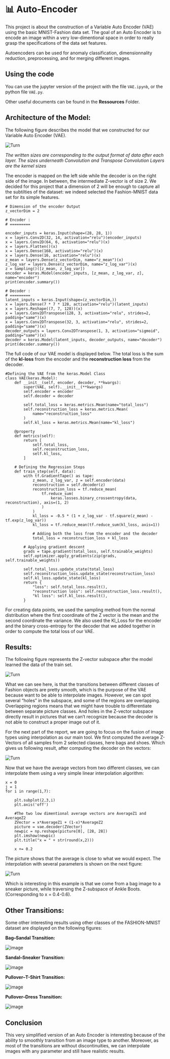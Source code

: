 # :bar_chart: Auto-Encoder
This project is about the construction of a Variable Auto Encoder (VAE) using the basic MNIST-Fashion data set. 
The goal of an Auto Encoder is to encode an image within a very low-dimentional space in order to really grasp the specifications of the data set features.

Autoencoders can be used for anomaly classification, dimensionnality reduction, preprocessing, and for merging different images. 

## Using the code

You can use the jupyter version of the project with the file ```VAE.ipynb```, or the python file ```VAE.py```.

Other useful documents can be found in the **Ressources** Folder.

## Architecture of the Model: 

The following figure describes the model that we constructed for our Variable Auto Encoder (VAE). 

![Turn](Ressources/File.drawio.png)

*The written sizes are corresponding to the output format of data after each layer. The sizes underneath Convolution and Transpose Convolution Layers are the kernel sizes*

The encoder is mapped on the left side while the decoder is on the right side of the image. In between, the intermediate Z-vector is of size 2. We decided for this project that a dimension of 2 will be enough to capture all the subtilties of the dataset: we indeed selected the Fashion-MNIST data set for its simple features.

```
# Dimension of the encoder Output
z_vectorDim = 2

# Encoder :
# =========

encoder_inputs = keras.Input(shape=(28, 28, 1))
x = layers.Conv2D(32, 14, activation="relu")(encoder_inputs)
x = layers.Conv2D(64, 6, activation="relu")(x)
x = layers.Flatten()(x)
x = layers.Dense(168, activation="relu")(x)
x = layers.Dense(16, activation="relu")(x)
z_mean = layers.Dense(z_vectorDim, name="z_mean")(x)
z_log_var = layers.Dense(z_vectorDim, name="z_log_var")(x)
z = Sampling()([z_mean, z_log_var])
encoder = keras.Model(encoder_inputs, [z_mean, z_log_var, z], name="encoder")
print(encoder.summary())

# Decoder :
# =========
latent_inputs = keras.Input(shape=(z_vectorDim,))
x = layers.Dense(7 * 7 * 128, activation="relu")(latent_inputs)
x = layers.Reshape((7, 7, 128))(x)
x = layers.Conv2DTranspose(128, 3, activation="relu", strides=2, padding="same")(x)
x = layers.Conv2DTranspose(32, 3, activation="relu", strides=2, padding="same")(x)
decoder_outputs = layers.Conv2DTranspose(1, 3, activation="sigmoid", padding="same")(x)
decoder = keras.Model(latent_inputs, decoder_outputs, name="decoder")
print(decoder.summary())
```

The full code of our VAE model is displayed below. 
The total loss is the sum of the **kl-loss** from the encoder and the **reconstruction loss** from the decoder.

```
#Defining the VAE from the keras.Model Class
class VAE(keras.Model):
    def __init__(self, encoder, decoder, **kwargs):
        super(VAE, self).__init__(**kwargs)
        self.encoder = encoder
        self.decoder = decoder
        
        self.total_loss = keras.metrics.Mean(name="total_loss")
        self.reconstruction_loss = keras.metrics.Mean(
            name="reconstruction_loss"
        )
        self.kl_loss = keras.metrics.Mean(name="kl_loss")

    @property
    def metrics(self):
        return [
            self.total_loss,
            self.reconstruction_loss,
            self.kl_loss,
        ]

    # Defining the Regression Steps
    def train_step(self, data):
        with tf.GradientTape() as tape:
            z_mean, z_log_var, z = self.encoder(data)
            reconstruction = self.decoder(z)
            reconstruction_loss = tf.reduce_mean(
                tf.reduce_sum(
                    keras.losses.binary_crossentropy(data, reconstruction), axis=(1, 2)
                )
            )
            kl_loss = -0.5 * (1 + z_log_var - tf.square(z_mean) - tf.exp(z_log_var))
            kl_loss = tf.reduce_mean(tf.reduce_sum(kl_loss, axis=1))
            
            # Adding both the loss from the encoder and the decoder
            total_loss = reconstruction_loss + kl_loss
            
        # Applying gradient descent
        grads = tape.gradient(total_loss, self.trainable_weights)
        self.optimizer.apply_gradients(zip(grads, self.trainable_weights))
        
        self.total_loss.update_state(total_loss)
        self.reconstruction_loss.update_state(reconstruction_loss)
        self.kl_loss.update_state(kl_loss)
        return {
            "loss": self.total_loss.result(),
            "reconstruction loss": self.reconstruction_loss.result(),
            "kl loss": self.kl_loss.result(),
        }
```

For creating data points, we used the sampling method from the normal distribution where the first coordinate of the Z vector is the mean and the second coordinate the variance. We also used the Kl_Loss for the encoder and the binary cross-entropy for the decoder that we added together in order to compute the total loss of our VAE.


## Results: 

The following figure represents the Z-vector subspace after the model learned the data of the train set. 

![Turn](Ressources/plot.png)

What we can see here, is that the transitions between different classes of Fashion objects are pretty smooth, which is the purpose of the VAE because want to be able to interpolate images. However, we can spot several “holes” in the subspace, and some of the regions are overlapping. Overlapping regions means that we might have trouble to differentiate between separate picture classes. And holes in the Z-vector subspace directly result in pictures that we can’t recognize because the decoder is not able to construct a proper image out of it.



For the next part of the report, we are going to focus on the fusion of image types using interpolation as our main tool. We first computed the average Z-Vectors of all samples from 2 selected classes, here bags and shoes. Which gives us following result, after computing the decoder on the vectors:

![Turn](Ressources/average.png)

Now that we have the average vectors from two different classes, we can interpolate them using a very simple linear interpolation algorithm:

```
x = 0
j = 1
for i in range(1,7):

    plt.subplot(2,3,i)
    plt.axis('off')
    
    #The two low dimentional average vectors are AverageZ1 and AverageZ2
    ZVector = x*AverageZ1 + (1-x)*AverageZ2 
    picture = vae.decoder(ZVector)
    newpic = np.reshape(picture[0], [28, 28])
    plt.imshow(newpic)
    plt.title("x = " + str(round(x,2)))
    
    x += 0.2
````

The picture shows that the average is close to what we would expect. The interpolation with several parameters is shown on the next figure:

![Turn](Ressources/Hybrid.png)

Which is interesting in this example is that we come from a bag image to a sneaker picture, while traversing the Z-subspace of Ankle Boots. (Corresponding to x = 0.4-0.6). 

## Other Transitions:

Some other interesting results using other classes of the FASHION-MNIST dataset are displayed on the following figures: 

**Bag–Sandal Transition:**

![image](Ressources/BagToSandal.png)

**Sandal–Sneaker Transition:**

![image](Ressources/SandalToShoes.png)

**Pullover–T-Shirt Transition:**

![image](Ressources/PullToTshirt.png)

**Pullover–Dress Transition:**

![image](Ressources/PullToDress.png)


## Conclusion 


This very simplified version of an Auto Encoder is interesting because of the ability to smoothly transition from an image type to another. 
Moreover, as most of the transitions are without discontinuities, we can interpolate images with any parameter and still have realistic results.

